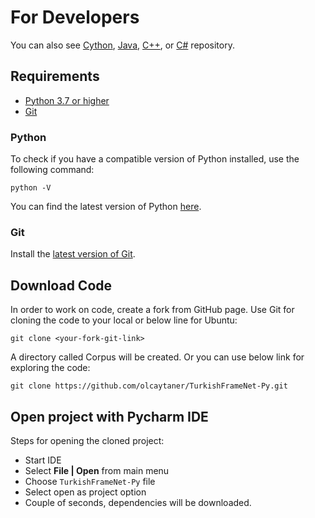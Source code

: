 For Developers
============

You can also see [Cython](https://github.com/starlangsoftware/TurkishFrameNet-Cy), [Java](https://github.com/starlangsoftware/TurkishFrameNet), 
[C++](https://github.com/starlangsoftware/TurkishFrameNet-CPP), or [C#](https://github.com/starlangsoftware/TurkishFrameNet-CS) repository.

## Requirements

* [Python 3.7 or higher](#python)
* [Git](#git)

### Python 

To check if you have a compatible version of Python installed, use the following command:

    python -V
    
You can find the latest version of Python [here](https://www.python.org/downloads/).

### Git

Install the [latest version of Git](https://git-scm.com/book/en/v2/Getting-Started-Installing-Git).

## Download Code

In order to work on code, create a fork from GitHub page. 
Use Git for cloning the code to your local or below line for Ubuntu:

	git clone <your-fork-git-link>

A directory called Corpus will be created. Or you can use below link for exploring the code:

	git clone https://github.com/olcaytaner/TurkishFrameNet-Py.git

## Open project with Pycharm IDE

Steps for opening the cloned project:

* Start IDE
* Select **File | Open** from main menu
* Choose `TurkishFrameNet-Py` file
* Select open as project option
* Couple of seconds, dependencies will be downloaded. 
